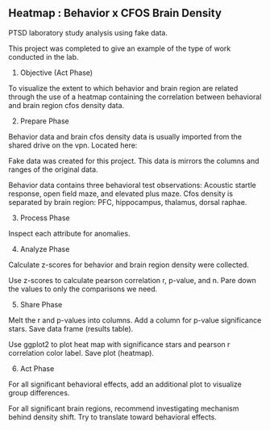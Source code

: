 ## Heatmap : Behavior x CFOS Brain Density

PTSD laboratory study analysis using fake data.

This project was completed to give an example of the type of work conducted in the lab. 

1. Objective (Act Phase) 

To visualize the extent to which behavior and brain region are related through the use of a heatmap containing the correlation between behavioral and brain region cfos density data.

2. Prepare Phase

Behavior data and brain cfos density data is usually imported from the shared drive on the vpn. Located here: 

Fake data was created for this project. This data is mirrors the columns and ranges of the original data.

Behavior data contains three behavioral test observations: Acoustic startle response, open field maze, and elevated plus maze. Cfos density is separated by brain region: PFC, hippocampus, thalamus, dorsal raphae.

3. Process Phase

Inspect each attribute for anomalies. 

4. Analyze Phase

Calculate z-scores for behavior and brain region density were collected.

Use z-scores to calculate pearson correlation r, p-value, and n. Pare down the values to only the comparisons we need. 

5. Share Phase

Melt the r and p-values into columns. Add a column for p-value significance stars. Save data frame (results table).

Use ggplot2 to plot heat map with significance stars and pearson r correlation color label. Save plot (heatmap). 

6. Act Phase

For all significant behavioral effects, add an additional plot to visualize group differences.

For all significant brain regions, recommend investigating mechanism behind density shift. Try to translate toward behavioral effects.



